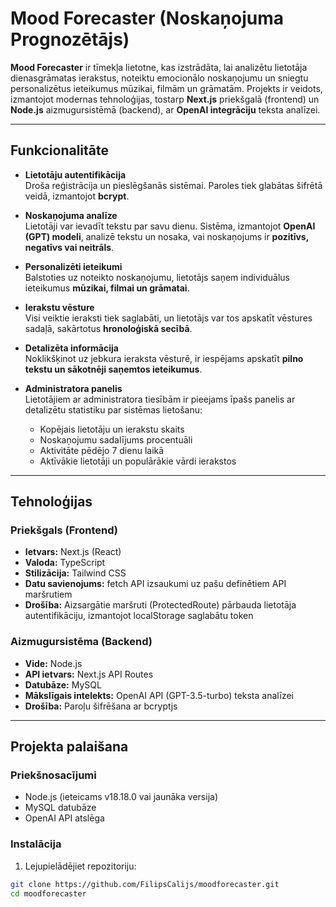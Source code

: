 # Mood Forecaster (Noskaņojuma Prognozētājs)

**Mood Forecaster** ir tīmekļa lietotne, kas izstrādāta, lai analizētu lietotāja dienasgrāmatas ierakstus, noteiktu emocionālo noskaņojumu un sniegtu personalizētus ieteikumus mūzikai, filmām un grāmatām. Projekts ir veidots, izmantojot modernas tehnoloģijas, tostarp **Next.js** priekšgalā (frontend) un **Node.js** aizmugursistēmā (backend), ar **OpenAI integrāciju** teksta analīzei.  

---

## Funkcionalitāte

- **Lietotāju autentifikācija**  
  Droša reģistrācija un pieslēgšanās sistēmai. Paroles tiek glabātas šifrētā veidā, izmantojot **bcrypt**.

- **Noskaņojuma analīze**  
  Lietotāji var ievadīt tekstu par savu dienu. Sistēma, izmantojot **OpenAI (GPT) modeli**, analizē tekstu un nosaka, vai noskaņojums ir **pozitīvs, negatīvs vai neitrāls**.

- **Personalizēti ieteikumi**  
  Balstoties uz noteikto noskaņojumu, lietotājs saņem individuālus ieteikumus **mūzikai, filmai un grāmatai**.

- **Ierakstu vēsture**  
  Visi veiktie ieraksti tiek saglabāti, un lietotājs var tos apskatīt vēstures sadaļā, sakārtotus **hronoloģiskā secībā**.

- **Detalizēta informācija**  
  Noklikšķinot uz jebkura ieraksta vēsturē, ir iespējams apskatīt **pilno tekstu un sākotnēji saņemtos ieteikumus**.

- **Administratora panelis**  
  Lietotājiem ar administratora tiesībām ir pieejams īpašs panelis ar detalizētu statistiku par sistēmas lietošanu:  
  - Kopējais lietotāju un ierakstu skaits  
  - Noskaņojumu sadalījums procentuāli  
  - Aktivitāte pēdējo 7 dienu laikā  
  - Aktīvākie lietotāji un populārākie vārdi ierakstos  

---

## Tehnoloģijas

### Priekšgals (Frontend)
- **Ietvars:** Next.js (React)  
- **Valoda:** TypeScript  
- **Stilizācija:** Tailwind CSS  
- **Datu savienojums:** fetch API izsaukumi uz pašu definētiem API maršrutiem  
- **Drošība:** Aizsargātie maršruti (ProtectedRoute) pārbauda lietotāja autentifikāciju, izmantojot localStorage saglabātu token  

### Aizmugursistēma (Backend)
- **Vide:** Node.js  
- **API ietvars:** Next.js API Routes  
- **Datubāze:** MySQL  
- **Mākslīgais intelekts:** OpenAI API (GPT-3.5-turbo) teksta analīzei  
- **Drošība:** Paroļu šifrēšana ar bcryptjs  

---

## Projekta palaišana

### Priekšnosacījumi
- Node.js (ieteicams v18.18.0 vai jaunāka versija)  
- MySQL datubāze  
- OpenAI API atslēga  

### Instalācija
1. Lejupielādējiet repozitoriju:  
```bash
git clone https://github.com/FilipsCalijs/moodforecaster.git
cd moodforecaster
